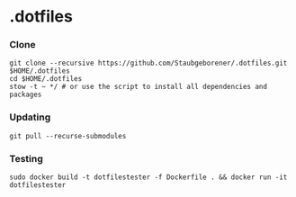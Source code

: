 # .dotfiles

### Clone

```shell
git clone --recursive https://github.com/Staubgeborener/.dotfiles.git $HOME/.dotfiles
cd $HOME/.dotfiles
stow -t ~ */ # or use the script to install all dependencies and packages
```

### Updating

```shell
git pull --recurse-submodules
```

### Testing

```shell
sudo docker build -t dotfilestester -f Dockerfile . && docker run -it dotfilestester
```
